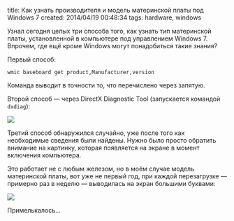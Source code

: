 title: Как узнать производителя и модель материнской платы под Windows 7
created: 2014/04/19 00:48:34
tags: hardware, windows

Узнал сегодня целых три способа того, как узнать тип материнской платы, установленной в компьютере под управлением Windows 7. Впрочем, где ещё кроме Windows могут понадобиться такие знания?

Первый способ:

	wmic baseboard get product,Manufacturer,version

Команда выводит в точности то, что перечислено через запятую.

Второй способ — через DirectX Diagnostic Tool (запускается командой `dxdiag`):

![](http://media.drafts.cc/20140418105235.png)

Третий способ обнаружился случайно, уже после того как необходимые сведения были найдены. Нужно было просто обратить внимание на картинку, которая появляется на экране в момент включения компьютера.

Это работает не с любым железом, но в моём случае модель материнской платы, вот уже не первый год, при каждой перезагрузке — примерно раз в неделю — выводилась на экран большими буквами:

![](http://media.drafts.cc/201404190127.jpg)

Примелькалось...
